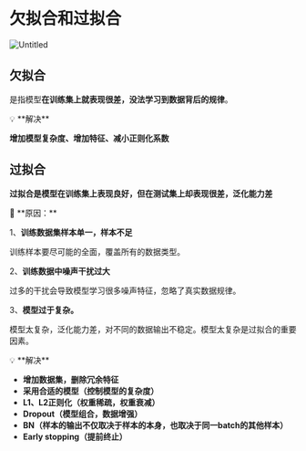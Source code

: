 # 欠拟合和过拟合

![Untitled](%E6%AC%A0%E6%8B%9F%E5%90%88%E5%92%8C%E8%BF%87%E6%8B%9F%E5%90%88%20d21079d84f694fcd8c6f1e86342acf5b/Untitled.png)

## 欠拟合

是指模型**在训练集上就表现很差，没法学习到数据背后的规律**。

<aside>
💡 **解决**

**增加模型复杂度、增加特征、减小正则化系数**

</aside>

## **过拟合**

**过拟合是模型在训练集上表现良好，但在测试集上却表现很差，泛化能力差**

<aside>
📌 **原因：**

1、**训练数据集样本单一，样本不足**

训练样本要尽可能的全面，覆盖所有的数据类型。

2、**训练数据中噪声干扰过大**

过多的干扰会导致模型学习很多噪声特征，忽略了真实数据规律。

3、**模型过于复杂。**

模型太复杂，泛化能力差，对不同的数据输出不稳定。模型太复杂是过拟合的重要因素。

</aside>

<aside>
💡 **解决**

- **增加数据集，删除冗余特征**
- **采用合适的模型（控制模型的复杂度）**
- **L1、L2正则化（权重稀疏，权重衰减）**
- **Dropout（模型组合，数据增强）**
- **BN（样本的输出不仅取决于样本的本身，也取决于同一batch的其他样本）**
- **Early stopping（提前终止）**
</aside>